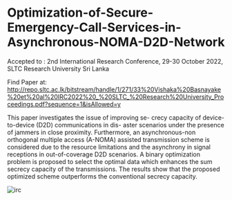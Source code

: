 # Optimization-of-Secure-Emergency-Call-Services-in-Asynchronous-NOMA-D2D-Network
Accepted to : 2nd International Research Conference, 29-30 October 2022, SLTC Research University Sri Lanka 

Find Paper at: http://repo.sltc.ac.lk/bitstream/handle/1/271/33%20Vishaka%20Basnayake%20et%20al%20IRC2022%20_%20SLTC_%20Research%20University_Proceedings.pdf?sequence=1&isAllowed=y

This paper investigates the issue of improving se-
crecy capacity of device-to-device (D2D) communications in dis-
aster scenarios under the presence of jammers in close proximity.
Furthermore, an asynchronous-non orthogonal multiple access
(A-NOMA) assisted transmission scheme is considered due to
the resource limitations and the asynchrony in signal receptions
in out-of-coverage D2D scenarios. A binary optimization problem
is proposed to select the optimal data which enhances the sum
secrecy capacity of the transmissions. The results show that the
proposed optimized scheme outperforms the conventional secrecy
capacity.

![irc](https://user-images.githubusercontent.com/42689768/206684901-0c236fd8-368c-415d-b145-237314cd42ea.png)
